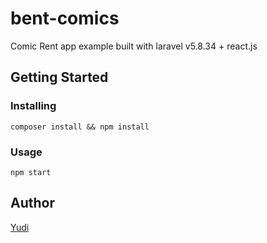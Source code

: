 # bent-comics
Comic Rent app example built with laravel v5.8.34 + react.js

## Getting Started
### Installing
```
composer install && npm install
```

### Usage
```
npm start
```

## Author
[Yudi](https://github.com/yudi7ll)
